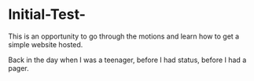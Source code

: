 # Initial-Test-
This is an opportunity to go through the motions and learn how to get a simple website hosted.  
<p>Back in the day when I was a teenager, before I had status, before I had a pager.</p>
